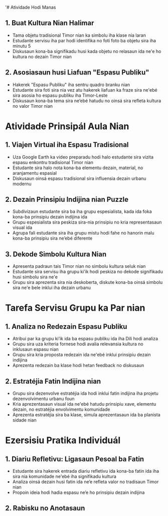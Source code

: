 '# Atividade Hodi Manas

## 1. Buat Kultura Nian Halimar
- Tama objetu tradisional Timor nian ka simbolu iha klase nia laran
- Estudante servisu iha par hodi identifika no foti foto ba objetu sira iha minutu 5
- Diskusaun kona-ba signifikadu husi kada objetu no relasaun ida ne'e ho kultura no dezain Timor nian

## 2. Asosiasaun husi Liafuan "Espasu Publiku" 
- Hakerek "Espasu Publiku" iha sentru quadro branku nian
- Estudante sira foti sira nia vez atu hakerek liafuan ka fraze sira ne'ebé sira asosia ho espasu publiku iha Timor-Leste
- Diskusaun kona-ba tema sira ne’ebé hatudu no oinsá sira refleta kultura no valor Timor nian

# Atividade Prinsipál Aula Nian

## 1. Viajen Virtual iha Espasu Tradisional
- Uza Google Earth ka video preparadu hodi halo estudante sira vizita espasu enkontru tradisional Timor nian 
- Estudante sira halo nota kona-ba elementu dezain, material, no aranjamentu espasial
- Diskusaun oinsá espasu tradisional sira influensia dezain urbanu modernu

## 2. Dezain Prinsipiu Indijina nian Puzzle 
- Subdivizaun estudante sira ba iha grupu espesialista, kada ida foka kona-ba prinsipiu dezain indijina ida
- Grupu espesialista sira peskiza sira-nia prinsipiu no kria representasaun visual ida
- Agrupa fali estudante sira iha grupu mistu hodi fahe no hanorin malu kona-ba prinsipiu sira ne’ebé diferente

## 3. Dekode Simbolu Kultura Nian
- Apresenta padraun tais Timor nian no simbolu kultura seluk nian
- Estudante sira servisu iha grupu ki’ik hodi peskiza no dekode signifikadu husi simbolu sira ne'e
- Grupu sira aprezenta sira nia deskoberta, diskute kona-ba oinsá simbolu sira ne'e bele inklui iha dezain urbanu

# Tarefa Servisu Grupu ka Par nian

## 1. Analiza no Redezain Espasu Publiku
- Atribui par ka grupu ki’ik ida ba espasu publiku ida iha Dili hodi analiza
- Grupu sira uza kriteria fornese hodi avalia relevansia kultura no inklusaun espasu nian
- Grupu sira kria proposta redezain ida ne'ebé inklui prinsipiu dezain indijina
- Aprezenta redezain ba klase hodi hetan feedback no diskusaun

## 2. Estratéjia Fatin Indijina nian
- Grupu sira dezenvolve estratéjia ida hodi inklui fatin indijina iha projetu dezenvolvimentu urbanu foun
- Kria aprezentasaun visual ida ne'ebé hatudu prinsipiu xave, elementu dezain, no estratéjia envolvimentu komunidade
- Aprezenta estratéjia sira ba klase, simula aprezentasaun ida ba planista sidade nian

# Ezersisiu Pratika Individuál 

## 1. Diariu Refletivu: Ligasaun Pesoal ba Fatin
- Estudante sira hakerek entrada diariu refletivu ida kona-ba fatin ida iha sira nia komunidade ne'ebé iha signifikadu kultura
- Analiza oinsá dezain husi fatin ida ne’e refleta valor no tradisaun Timor nian
- Propoin ideia hodi hadia espasu ne’e ho prinsipiu dezain indijina

## 2. Rabisku no Anotasaun